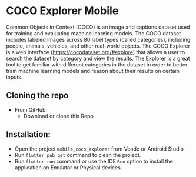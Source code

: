 # COCO Explorer Mobile

Common Objects in Context (COCO) is an image and captions dataset used for training and
evaluating machine learning models. The COCO dataset includes labeled images across 80 label
types (called categories), including people, animals, vehicles, and other real-world objects. The
COCO Explorer is a web interface (https://cocodataset.org/#explore) that allows a user to
search the dataset by category and view the results. The Explorer is a great tool to get familiar
with different categories in the dataset in order to better train machine learning models and
reason about their results on certain inputs.

## Cloning the repo
- From GitHub:
    - Download or clone this Repo 

## Installation:

- Open the project `mobile_coco_explorer` from Vcode or Android Studio
- Run `flutter pub get` command to clean the project.
- Run `flutter run` command or use the IDE `Run` option to install the application on Emulator or Physical devices.
